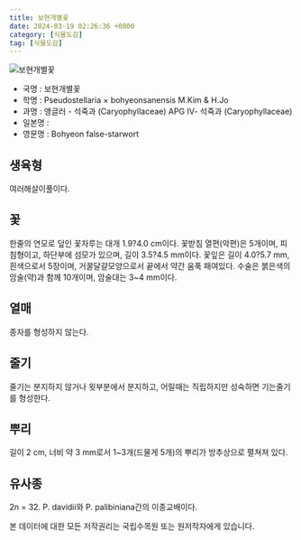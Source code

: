 ```yaml
---
title: 보현개별꽃
date: 2024-03-19 02:26:36 +0800
category: [식물도감]
tag: [식물도감]
---
```




![보현개별꽃](/fileUpload/plants/basic/Caryophyllaceae/Pseudostellaria/10226/1_th2.jpg)
- 국명 : 보현개별꽃
- 학명 : Pseudostellaria × bohyeonsanensis M.Kim & H.Jo
- 과명 : 앵글러 - 석죽과 (Caryophyllaceae) APG Ⅳ- 석죽과 (Caryophyllaceae)
- 일본명 : 
- 영문명 : Bohyeon false-starwort


## 생육형
여러해살이풀이다.
## 꽃
한줄의 연모로 덮인 꽃자루는 대개 1.9?4.0 cm이다. 꽃받침 열편(악편)은 5개이며, 피침형이고, 하단부에 섬모가 있으며, 길이 3.5?4.5 mm이다. 꽃잎은 길이 4.0?5.7 mm, 흰색으로서 5장이며, 거꿀달걀모양으로서 끝에서 약간 움푹 패여있다. 수술은 붉은색의 암술(약)과 함께 10개이며, 암술대는 3~4 mm이다. 
## 열매
종자를 형성하지 않는다.
## 줄기
줄기는 분지하지 않거나 윗부분에서 분지하고, 어릴때는 직립하지만 성숙하면 기는줄기를 형성한다.
## 뿌리
길이 2 cm, 너비 약 3 mm로서 1~3개(드물게 5개)의 뿌리가 방추상으로 펼쳐져 있다.
## 유사종
2n = 32.  P. davidii와 P. palibiniana간의 이종교배이다.






본 데이터에 대한 모든 저작권리는 국립수목원 또는 원저작자에게 있습니다.
